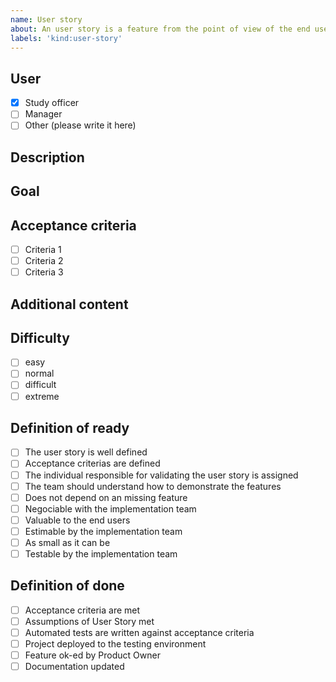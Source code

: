 ```yaml
---
name: User story
about: An user story is a feature from the point of view of the end user
labels: 'kind:user-story'
---
```


## User

- [X] Study officer
- [ ] Manager
- [ ] Other (please write it here)

## Description

<!-- Please give a brief description of the User Story. What must the user be able to do ? -->

## Goal

<!-- What is the point of this user story ? Why is it necessary ? -->

## Acceptance criteria

<!-- These conditions must be fulfilled for the user story to be completed -->

- [ ] Criteria 1
- [ ] Criteria 2
- [ ] Criteria 3

## Additional content

<!-- Is there an existing mockup or wireframe for this US ? If so, please link it here. -->

## Difficulty

- [ ] easy
- [ ] normal
- [ ] difficult
- [ ] extreme

## Definition of ready

<!-- DO NOT CHECK THESE YOURSELF -->
<!-- These boxes are checked by an implementation team before it begins work -->

- [ ] The user story is well defined
- [ ] Acceptance criterias are defined
- [ ] The individual responsible for validating the user story is assigned
- [ ] The team should understand how to demonstrate the features
- [ ] Does not depend on an missing feature
- [ ] Negociable with the implementation team
- [ ] Valuable to the end users
- [ ] Estimable by the implementation team
- [ ] As small as it can be
- [ ] Testable by the implementation team

## Definition of done

<!-- DO NOT CHECK THESE YOURSELF -->
<!-- This is an agreed-upon set of items that must be completed
before a user story can be considered complete. It is check whether a task
can be moved from “in progress” to “done.” -->

- [ ] Acceptance criteria are met
- [ ] Assumptions of User Story met
- [ ] Automated tests are written against acceptance criteria
- [ ] Project deployed to the testing environment
- [ ] Feature ok-ed by Product Owner
- [ ] Documentation updated
